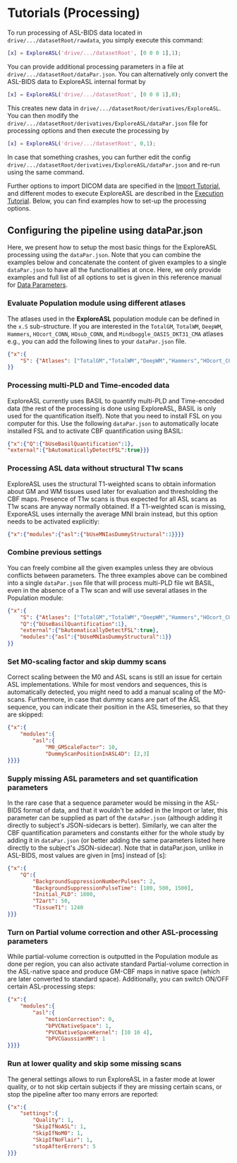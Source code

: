 
# Tutorials (Processing)

To run processing of ASL-BIDS data located in `drive/.../datasetRoot/rawdata`, you simply execute this command:

```matlab
[x] = ExploreASL('drive/.../datasetRoot', [0 0 0 1],1);
```

You can provide additional processing parameters in a file at `drive/.../datasetRoot/dataPar.json`. You can alternatively only convert the ASL-BIDS data to ExploreASL internal format by
```matlab
[x] = ExploreASL('drive/.../datasetRoot', [0 0 0 1],0);
```

This creates new data in `drive/.../datasetRoot/derivatives/ExploreASL`. You can then modify the `drive/.../datasetRoot/derivatives/ExploreASL/dataPar.json` file for processing options and then execute the processing by 
```matlab
[x] = ExploreASL('drive/.../datasetRoot', 0,1);
```

In case that something crashes, you can further edit the config `drive/.../datasetRoot/derivatives/ExploreASL/dataPar.json` and re-run using the same command.

Further options to import DICOM data are specified in the [Import Tutorial](./../Tutorials-Import), and different modes to execute ExploreASL are described in the [Execution Tutorial](./../Tutorials-Execution). Below, you can find examples how to set-up the processing options.

## Configuring the pipeline using dataPar.json
Here, we present how to setup the most basic things for the ExploreASL processing using the `dataPar.json`. Note that you can combine the examples below and concatenate the content of given examples to a single `dataPar.json` to have all the functionalities at once. Here, we only provide examples and full list of all options to set is given in this reference manual for [Data Parameters](./../DataParTemplate).

### Evaluate Population module using different atlases
The atlases used in the **ExploreASL** population module can be defined in the `x.S` sub-structure. If you are interested in the `TotalGM`, `TotalWM`, `DeepWM`, `Hammers`, `HOcort_CONN`, `HOsub_CONN`, and `Mindboggle_OASIS_DKT31_CMA` atlases e.g., you can add the following lines to your `dataPar.json` file.

```json
{"x":{
    "S": {"Atlases": ["TotalGM","TotalWM","DeepWM","Hammers","HOcort_CONN","HOsub_CONN","Mindboggle_OASIS_DKT31_CMA"]}
}}
```

### Processing multi-PLD and Time-encoded data
ExploreASL currently uses BASIL to quantify multi-PLD and Time-encoded data (the rest of the processing is done using ExploreASL, BASIL is only used for the quantification itself). Note that you need to install FSL on you computer for this. Use the following `dataPar.json` to automatically locate installed FSL and to activate CBF quantification using BASIL:

```json
{"x":{"Q":{"bUseBasilQuantification":1},
"external":{"bAutomaticallyDetectFSL":true}}}
```

### Processing ASL data without structural T1w scans
ExploreASL uses the structural T1-weighted scans to obtain information about GM and WM tissues used later for evaluation and thresholding the CBF maps. Presence of T1w scans is thus expected for all ASL scans as T1w scans are anyway normally obtained. If a T1-weighted scan is missing, ExporeASL uses internally the average MNI brain instead, but this option needs to be activated explicitly:
```json
{"x":{"modules":{"asl":{"bUseMNIasDummyStructural":1}}}}
```

### Combine previous settings
You can freely combine all the given examples unless they are obvious conflicts between parameters. The three examples above can be combined into a single `dataPar.json` file that will process multi-PLD file wit BASIL, even in the absence of a T1w scan and will use several atlases in the Population module:
```json
{"x":{
    "S": {"Atlases": ["TotalGM","TotalWM","DeepWM","Hammers","HOcort_CONN","HOsub_CONN","Mindboggle_OASIS_DKT31_CMA"]},
    "Q":{"bUseBasilQuantification":1},
    "external":{"bAutomaticallyDetectFSL":true},
    "modules":{"asl":{"bUseMNIasDummyStructural":1}}
}}
```

### Set M0-scaling factor and skip dummy scans
Correct scaling between the M0 and ASL scans is still an issue for certain ASL implementations. While for most vendors and sequences, this is automatically detected, you might need to add a manual scaling of the M0-scans. Furthermore, in case that dummy scans are part of the ASL sequence, you can indicate their position in the ASL timeseries, so that they are skipped:
```json
{"x":{
    "modules":{
        "asl":{
            "M0_GMScaleFactor": 10,
            "DummyScanPositionInASL4D": [2,3]
}}}}
```

### Supply missing ASL parameters and set quantification parameters
In the rare case that a sequence parameter would be missing in the ASL-BIDS format of data, and that it wouldn't be added in the Import or later, this parameter can be supplied as part of the `dataPar.json` (although adding it directly to subject's JSON-sidecars is better). Similarly, we can alter the CBF quantification parameters and constants either for the whole study by adding it in `dataPar.json` (or better adding the same parameters listed here directly to the subject's JSON-sidecar). Note that in dataPar.json, unlike in ASL-BIDS, most values are given in [ms] instead of [s]:

```json
{"x":{
    "Q":{
        "BackgroundSuppressionNumberPulses": 2,
        "BackgroundSuppressionPulseTime": [100, 500, 1500],
        "Initial_PLD": 1800,
        "T2art": 50,
        "TissueT1": 1240
}}}
```

### Turn on Partial volume correction and other ASL-processing parameters
While partial-volume correction is outputted in the Population module as done per region, you can also activate standard Partial-volume correction in the ASL-native space and produce GM-CBF maps in native space (which are later converted to standard space). Additionally, you can switch ON/OFF certain ASL-processing steps:

```json
{"x":{
    "modules":{
        "asl":{
            "motionCorrection": 0,
            "bPVCNativeSpace": 1,
            "PVCNativeSpaceKernel": [10 10 4],
            "bPVCGaussianMM": 1
}}}}
```

### Run at lower quality and skip some missing scans
The general settings allows to run ExploreASL in a faster mode at lower quality, or to not skip certain subjects if they are missing certain scans, or stop the pipeline after too many errors are reported:
```json
{"x":{
    "settings":{
        "Quality": 1,
        "SkipIfNoASL": 1,
        "SkipIfNoM0": 1,
        "SkipIfNoFlair": 1,
        "stopAfterErrors": 5
}}}
```

